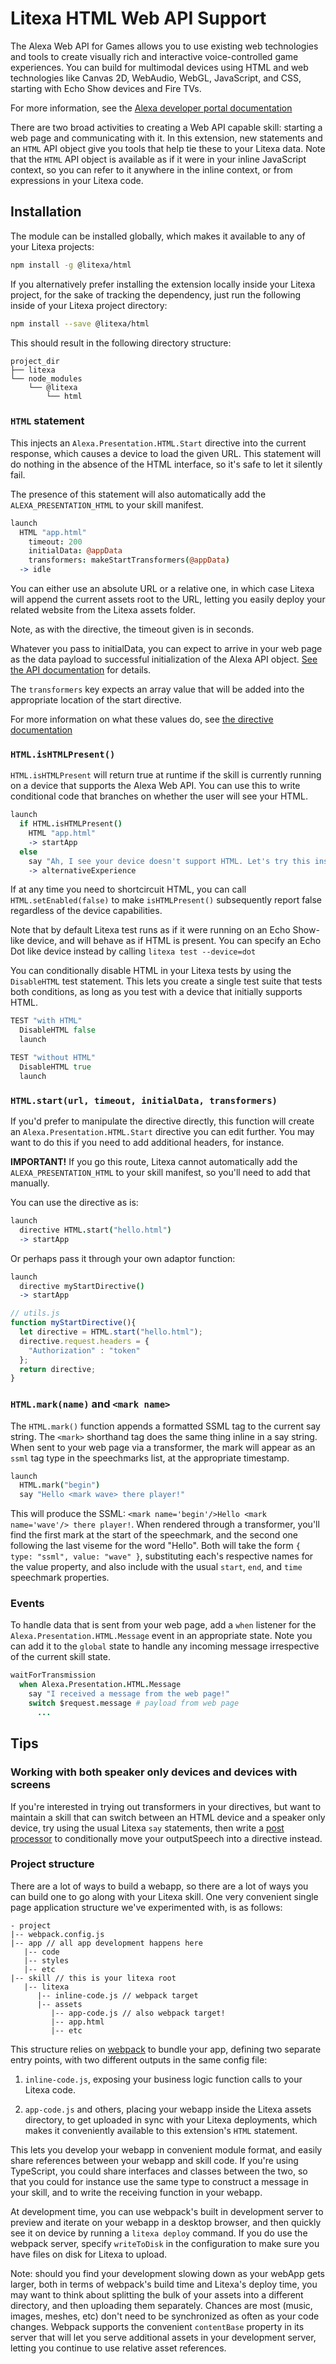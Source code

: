 # Litexa HTML Web API Support

The Alexa Web API for Games allows you to use existing web technologies and tools to create
visually rich and interactive voice-controlled game experiences. You can build
for multimodal devices using HTML and web technologies like Canvas 2D, WebAudio, WebGL,
JavaScript, and CSS, starting with Echo Show devices and Fire TVs.

For more information, see the [Alexa developer portal documentation](https://developer.amazon.com/en-US/docs/alexa/web-api-for-games/understand-alexa-web-api-for-games.html)

There are two broad activities to creating a Web API capable skill: starting a web page and 
communicating with it. In this extension, new statements and an `HTML` API object 
give you tools that help tie these to your Litexa data. Note that the `HTML` API 
object is available as if it were in your inline JavaScript context, so you can refer
to it anywhere in the inline context, or from expressions in your Litexa code. 


## Installation

The module can be installed globally, which makes it available to any of your
Litexa projects:

```bash
npm install -g @litexa/html
```

If you alternatively prefer installing the extension locally inside your Litexa project,
for the sake of tracking the dependency, just run the following inside of your Litexa
project directory:

```bash
npm install --save @litexa/html
```

This should result in the following directory structure:

```stdout
project_dir
├── litexa
└── node_modules
    └── @litexa
        └── html
```



### `HTML` statement

This injects an `Alexa.Presentation.HTML.Start` directive into the current response, 
which causes a device to load the given URL. This statement will do nothing in the
absence of the HTML interface, so it's safe to let it silently fail.

The presence of this statement will also automatically add the `ALEXA_PRESENTATION_HTML`
to your skill manifest.

```coffeescript
launch
  HTML "app.html"
    timeout: 200
    initialData: @appData
    transformers: makeStartTransformers(@appData)
  -> idle
```

You can either use an absolute URL or a relative one, in which case Litexa will 
append the current assets root to the URL, letting you easily deploy your related
website from the Litexa assets folder.

Note, as with the directive, the timeout given is in seconds. 

Whatever you pass to initialData, you can expect to arrive in your web page as the 
data payload to successful initialization of the Alexa API object. [See the API documentation](https://html.games.alexa.a2z.com/modules/alexa.html) for details.

The `transformers` key expects an array value that will be added into the appropriate
location of the start directive.

For more information on what these values do, see [the directive documentation](https://developer.amazon.com/en-US/docs/alexa/web-api-for-games/alexa-presentation-html-interface.html#start-directive) 




### `HTML.isHTMLPresent()`

`HTML.isHTMLPresent` will return true at runtime if the skill is currently running on 
a device that supports the Alexa Web API. You can use this to write conditional 
code that branches on whether the user will see your HTML.

```coffeescript
launch
  if HTML.isHTMLPresent()
    HTML "app.html"
    -> startApp
  else
    say "Ah, I see your device doesn't support HTML. Let's try this instead."
    -> alternativeExperience
```

If at any time you need to shortcircuit HTML, you can call `HTML.setEnabled(false)`
to make `isHTMLPresent()` subsequently report false regardless of the device capabilities. 

Note that by default Litexa test runs as if it were running
on an Echo Show-like device, and will behave as if HTML is present. 
You can specify an Echo Dot like device instead by calling `litexa test --device=dot`

You can conditionally disable HTML in your Litexa tests by using the `DisableHTML` 
test statement. This lets you create a single test suite that tests both conditions,
as long as you test with a device that initially supports HTML.

```coffeescript
TEST "with HTML"
  DisableHTML false
  launch

TEST "without HTML"
  DisableHTML true
  launch
```


### `HTML.start(url, timeout, initialData, transformers)`

If you'd prefer to manipulate the directive directly, this function will
create an `Alexa.Presentation.HTML.Start` directive you can edit further. 
You may want to do  this if you need to add additional headers, for instance.

**IMPORTANT!** If you go this route, Litexa cannot automatically add 
the `ALEXA_PRESENTATION_HTML` to your skill manifest, so you'll need to 
add that manually.

You can use the directive as is:

```coffeescript
launch 
  directive HTML.start("hello.html")
  -> startApp
```

Or perhaps pass it through your own adaptor function:

```coffeescript
launch 
  directive myStartDirective()
  -> startApp
```

```javascript
// utils.js
function myStartDirective(){
  let directive = HTML.start("hello.html");
  directive.request.headers = {
    "Authorization" : "token"
  };
  return directive;
}
```


### `HTML.mark(name)` and `<mark name>`

The `HTML.mark()` function appends a formatted SSML tag to the current
say string.
The `<mark>` shorthand tag does the same thing inline in a say string.
When sent to your web page via a transformer, the mark will appear as an `ssml` 
tag type in the speechmarks list, at the appropriate timestamp.

```coffeescript
launch 
  HTML.mark("begin")
  say "Hello <mark wave> there player!"
```

This will produce the SSML: `<mark name='begin'/>Hello <mark name='wave'/> there player!`. 
When rendered through a transformer, you'll find the first mark at the 
start of the speechmark, and the second one following the last 
viseme for the word "Hello". Both will take the form `{ type: "ssml", value: "wave" }`, 
substituting each's respective names for the value property, and also
include with the usual `start`, `end`, and `time` speechmark properties.


### Events

To handle data that is sent from your web page, add a `when` listener for the
`Alexa.Presentation.HTML.Message` event in an appropriate state. Note you can
add it to the `global` state to handle any incoming message irrespective of
the current skill state.

```coffeescript
waitForTransmission
  when Alexa.Presentation.HTML.Message
    say "I received a message from the web page!"
    switch $request.message # payload from web page
      ...
```



## Tips

### Working with both speaker only devices and devices with screens

If you're interested in trying out transformers in your directives,
but want to maintain a skill that can switch between an HTML device
and a speaker only device, try using the usual Litexa `say` statements,
then write a [post processor](http://litexa.com/reference/backdoor.html#modifying-the-alexa-response-object)
to conditionally move your outputSpeech into a directive instead.



### Project structure

There are a lot of ways to build a webapp, so there are a lot of 
ways you can build one to go along with your Litexa skill. One very
convenient single page application structure we've experimented 
with, is as follows:

```
- project
|-- webpack.config.js
|-- app // all app development happens here
   |-- code
   |-- styles
   |-- etc
|-- skill // this is your litexa root
   |-- litexa 
      |-- inline-code.js // webpack target
      |-- assets
         |-- app-code.js // also webpack target!
         |-- app.html
         |-- etc 
```

This structure relies on [webpack](https://webpack.js.org/) to bundle 
your app, defining two separate entry points, with two different 
outputs in the same config file:

1. `inline-code.js`, exposing your business logic function 
  calls to your Litexa code.

2. `app-code.js` and others, placing your webapp inside the 
  Litexa assets directory, to get uploaded in sync with your 
  Litexa deployments, which makes it conveniently available to 
  this extension's `HTML` statement.

This lets you develop your webapp in convenient module format, and 
easily share references between your webapp and skill code. If you're 
using TypeScript, you could share interfaces and classes between the 
two, so that you could for instance use the same type to 
construct a message in your skill, and to write the receiving 
function in your webapp.

At development time, you can use webpack's built in development server
to preview and iterate on your webapp in a desktop browser, and then
quickly see it on device by running a `litexa deploy` command. If you
do use the webpack server, specify `writeToDisk` in the configuration
to make sure you have files on disk for Litexa to upload.

Note: should you find your development slowing down as your webApp gets 
larger, both in terms of webpack's build time and Litexa's deploy 
time, you may want to think about splitting the bulk of your 
assets into a different directory, and then uploading them separately. 
Chances are most (music, images, meshes, etc) don't need to be 
synchronized as often as your code changes.
Webpack supports the convenient `contentBase` property in its server
that will let you serve additional assets in your development server,
letting you continue to use relative asset references.